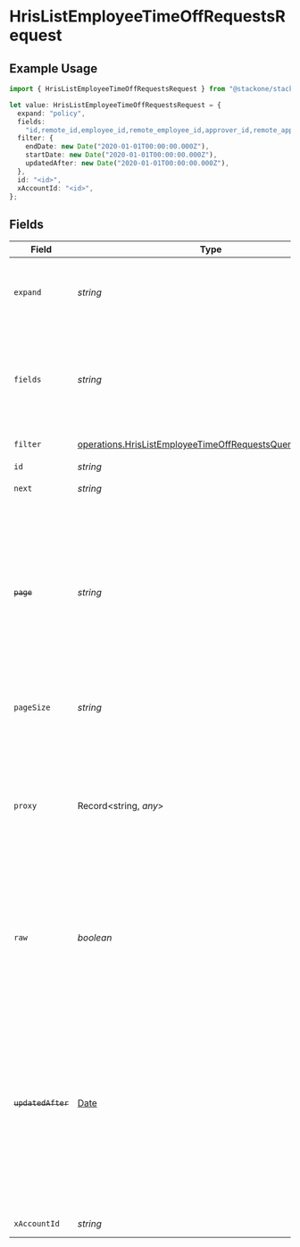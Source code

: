 # HrisListEmployeeTimeOffRequestsRequest

## Example Usage

```typescript
import { HrisListEmployeeTimeOffRequestsRequest } from "@stackone/stackone-client-ts/sdk/models/operations";

let value: HrisListEmployeeTimeOffRequestsRequest = {
  expand: "policy",
  fields:
    "id,remote_id,employee_id,remote_employee_id,approver_id,remote_approver_id,status,type,start_date,end_date,start_half_day,end_half_day,time_off_policy_id,remote_time_off_policy_id,reason,comment,duration,created_at,updated_at,policy",
  filter: {
    endDate: new Date("2020-01-01T00:00:00.000Z"),
    startDate: new Date("2020-01-01T00:00:00.000Z"),
    updatedAfter: new Date("2020-01-01T00:00:00.000Z"),
  },
  id: "<id>",
  xAccountId: "<id>",
};
```

## Fields

| Field                                                                                                                                                                                                                                    | Type                                                                                                                                                                                                                                     | Required                                                                                                                                                                                                                                 | Description                                                                                                                                                                                                                              | Example                                                                                                                                                                                                                                  |
| ---------------------------------------------------------------------------------------------------------------------------------------------------------------------------------------------------------------------------------------- | ---------------------------------------------------------------------------------------------------------------------------------------------------------------------------------------------------------------------------------------- | ---------------------------------------------------------------------------------------------------------------------------------------------------------------------------------------------------------------------------------------- | ---------------------------------------------------------------------------------------------------------------------------------------------------------------------------------------------------------------------------------------- | ---------------------------------------------------------------------------------------------------------------------------------------------------------------------------------------------------------------------------------------- |
| `expand`                                                                                                                                                                                                                                 | *string*                                                                                                                                                                                                                                 | :heavy_minus_sign:                                                                                                                                                                                                                       | The comma separated list of fields that will be expanded in the response                                                                                                                                                                 | policy                                                                                                                                                                                                                                   |
| `fields`                                                                                                                                                                                                                                 | *string*                                                                                                                                                                                                                                 | :heavy_minus_sign:                                                                                                                                                                                                                       | The comma separated list of fields that will be returned in the response (if empty, all fields are returned)                                                                                                                             | id,remote_id,employee_id,remote_employee_id,approver_id,remote_approver_id,status,type,start_date,end_date,start_half_day,end_half_day,time_off_policy_id,remote_time_off_policy_id,reason,comment,duration,created_at,updated_at,policy |
| `filter`                                                                                                                                                                                                                                 | [operations.HrisListEmployeeTimeOffRequestsQueryParamFilter](../../../sdk/models/operations/hrislistemployeetimeoffrequestsqueryparamfilter.md)                                                                                          | :heavy_minus_sign:                                                                                                                                                                                                                       | HRIS Time Off filters                                                                                                                                                                                                                    |                                                                                                                                                                                                                                          |
| `id`                                                                                                                                                                                                                                     | *string*                                                                                                                                                                                                                                 | :heavy_check_mark:                                                                                                                                                                                                                       | N/A                                                                                                                                                                                                                                      |                                                                                                                                                                                                                                          |
| `next`                                                                                                                                                                                                                                   | *string*                                                                                                                                                                                                                                 | :heavy_minus_sign:                                                                                                                                                                                                                       | The unified cursor                                                                                                                                                                                                                       |                                                                                                                                                                                                                                          |
| ~~`page`~~                                                                                                                                                                                                                               | *string*                                                                                                                                                                                                                                 | :heavy_minus_sign:                                                                                                                                                                                                                       | : warning: ** DEPRECATED **: This will be removed in a future release, please migrate away from it as soon as possible.<br/><br/>The page number of the results to fetch                                                                 |                                                                                                                                                                                                                                          |
| `pageSize`                                                                                                                                                                                                                               | *string*                                                                                                                                                                                                                                 | :heavy_minus_sign:                                                                                                                                                                                                                       | The number of results per page (default value is 25)                                                                                                                                                                                     |                                                                                                                                                                                                                                          |
| `proxy`                                                                                                                                                                                                                                  | Record<string, *any*>                                                                                                                                                                                                                    | :heavy_minus_sign:                                                                                                                                                                                                                       | Query parameters that can be used to pass through parameters to the underlying provider request by surrounding them with 'proxy' key                                                                                                     |                                                                                                                                                                                                                                          |
| `raw`                                                                                                                                                                                                                                    | *boolean*                                                                                                                                                                                                                                | :heavy_minus_sign:                                                                                                                                                                                                                       | Indicates that the raw request result should be returned in addition to the mapped result (default value is false)                                                                                                                       |                                                                                                                                                                                                                                          |
| ~~`updatedAfter`~~                                                                                                                                                                                                                       | [Date](https://developer.mozilla.org/en-US/docs/Web/JavaScript/Reference/Global_Objects/Date)                                                                                                                                            | :heavy_minus_sign:                                                                                                                                                                                                                       | : warning: ** DEPRECATED **: This will be removed in a future release, please migrate away from it as soon as possible.<br/><br/>Use a string with a date to only select results updated after that given date                           | 2020-01-01T00:00:00.000Z                                                                                                                                                                                                                 |
| `xAccountId`                                                                                                                                                                                                                             | *string*                                                                                                                                                                                                                                 | :heavy_check_mark:                                                                                                                                                                                                                       | The account identifier                                                                                                                                                                                                                   |                                                                                                                                                                                                                                          |